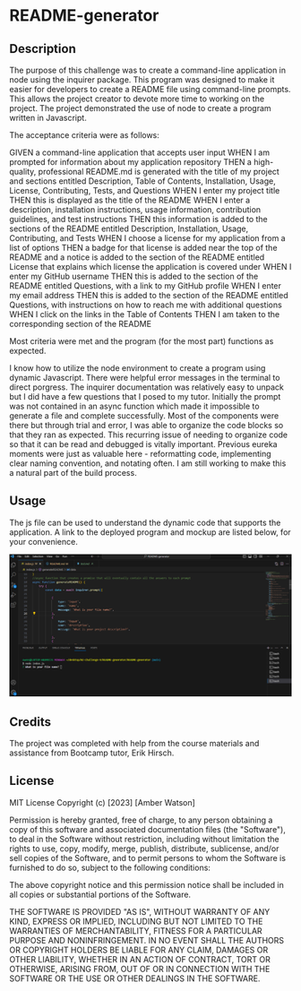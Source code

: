 # README-generator
## Description

The purpose of this challenge was to create a command-line application in node using the inquirer package. This program was designed to make it easier for developers to create a README file using command-line prompts. This allows the project creator to devote more time to working on the project. The project demonstrated the use of node to create a program written in Javascript. 

The acceptance criteria were as follows: 

GIVEN a command-line application that accepts user input
WHEN I am prompted for information about my application repository
THEN a high-quality, professional README.md is generated with the title of my project and sections entitled Description, Table of Contents, Installation, Usage, License, Contributing, Tests, and Questions
WHEN I enter my project title
THEN this is displayed as the title of the README
WHEN I enter a description, installation instructions, usage information, contribution guidelines, and test instructions
THEN this information is added to the sections of the README entitled Description, Installation, Usage, Contributing, and Tests
WHEN I choose a license for my application from a list of options
THEN a badge for that license is added near the top of the README and a notice is added to the section of the README entitled License that explains which license the application is covered under
WHEN I enter my GitHub username
THEN this is added to the section of the README entitled Questions, with a link to my GitHub profile
WHEN I enter my email address
THEN this is added to the section of the README entitled Questions, with instructions on how to reach me with additional questions
WHEN I click on the links in the Table of Contents
THEN I am taken to the corresponding section of the README

Most criteria were met and the program (for the most part) functions as expected. 

I know how to utilize the node environment to create a program using dynamic Javascript. There were helpful error messages in the terminal to direct porgress. The inquirer documentation was relatively easy to unpack but I did have a few questions that I posed to my tutor. Initially the prompt was not contained in an async function which made it impossible to generate a file and complete successfully. Most of the components were there but through trial and error, I was able to organize the code blocks so that they ran as expected. This recurring issue of needing to organize code so that it can be read and debugged is vitally important. Previous eureka moments were just as valuable here - reformatting code, implementing clear naming convention, and notating often.  I am still working to make this a natural part of the build process. 

## Usage

The js file can be used to understand the dynamic code that supports the application. A link to the deployed program and mockup are listed below, for your convenience. 

![README Mockup](./assets/images/README-generator-mockup.png)

## Credits
The project was completed with help from the course materials and assistance from Bootcamp tutor, Erik Hirsch.

## License

MIT License
Copyright (c) [2023] [Amber Watson]

Permission is hereby granted, free of charge, to any person obtaining a copy of this software and associated documentation files (the "Software"), to deal in the Software without restriction, including without limitation the rights to use, copy, modify, merge, publish, distribute, sublicense, and/or sell copies of the Software, and to permit persons to whom the Software is furnished to do so, subject to the following conditions:

The above copyright notice and this permission notice shall be included in all copies or substantial portions of the Software.

THE SOFTWARE IS PROVIDED "AS IS", WITHOUT WARRANTY OF ANY KIND, EXPRESS OR IMPLIED, INCLUDING BUT NOT LIMITED TO THE WARRANTIES OF MERCHANTABILITY, FITNESS FOR A PARTICULAR PURPOSE AND NONINFRINGEMENT. IN NO EVENT SHALL THE AUTHORS OR COPYRIGHT HOLDERS BE LIABLE FOR ANY CLAIM, DAMAGES OR OTHER LIABILITY, WHETHER IN AN ACTION OF CONTRACT, TORT OR OTHERWISE, ARISING FROM, OUT OF OR IN CONNECTION WITH THE SOFTWARE OR THE USE OR OTHER DEALINGS IN THE SOFTWARE.
